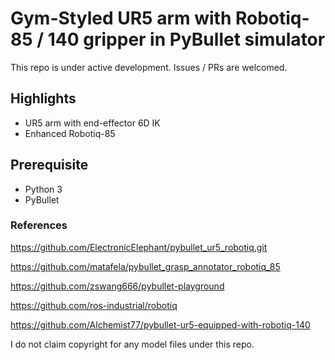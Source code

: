 # Gym-Styled UR5 arm with Robotiq-85 / 140 gripper in PyBullet simulator

This repo is under active development. Issues / PRs are welcomed.

## Highlights

- UR5 arm with end-effector 6D IK
- Enhanced Robotiq-85

## Prerequisite
- Python 3
- PyBullet

###  References
https://github.com/ElectronicElephant/pybullet_ur5_robotiq.git

https://github.com/matafela/pybullet_grasp_annotator_robotiq_85

https://github.com/zswang666/pybullet-playground

https://github.com/ros-industrial/robotiq

https://github.com/Alchemist77/pybullet-ur5-equipped-with-robotiq-140

I do not claim copyright for any model files under this repo.
